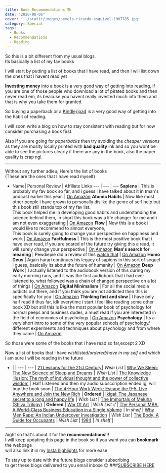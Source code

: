 ```yaml
---
title: Book Recommendations 📚 
date: "2020-08-06"
cover: '../static/images/pexels-ricardo-esquivel-1907785.jpg'
category: Special
tags:
  - Books 
  - Recommendations 
  - Reading
---
```


So this is a bit different from my usual blogs.
<br> Its basically a list of my fav books

I will start by putting a list of books that I have read, and then I will list down the ones that i havent read yet 

**Investing money** into a book is a very good way of getting into reading, if you are one of those people who download a lot of pirated books and then never read em, its beacuse you havent really invested much into them and that is why you take them for granted.

So buying a paperback or a <a target="_blank" href="https://www.amazon.in/gp/search/ref=as_li_qf_sp_sr_tl?ie=UTF8&tag=trb049-21&keywords=kindle&index=aps&camp=3638&creative=24630&linkCode=ur2&linkId=d53083c947014c894b7e8dea5bf04073">Kindle</a><img src="//ir-in.amazon-adsystem.com/e/ir?t=trb049-21&l=ur2&o=31&camp=3638" width="1" height="1" border="0" alt="" style="border:none !important; margin:0px !important;" />/<a target="_blank" href="https://www.amazon.in/gp/search/ref=as_li_qf_sp_sr_tl?ie=UTF8&tag=trb049-21&keywords=ipad&index=aps&camp=3638&creative=24630&linkCode=ur2&linkId=7dc05141370e77980a44cb574cc971c5">ipad</a><img src="//ir-in.amazon-adsystem.com/e/ir?t=trb049-21&l=ur2&o=31&camp=3638" width="1" height="1" border="0" alt="" style="border:none !important; margin:0px !important;" />  is a very good way of getting into the habit of reading.

I will soon write a blog on how to stay consistent with reading but for now consider purchasing a book first.

Also if you are going for *paperbacks* then try avoiding the *cheaper versions* as they are moslty locally printed with **bad quality** ink and so you wont be able to see the pictures clearly if there are any in the book, also the paper quality is crap ngl.

----
Without any further adieu, Here's the list of books
<br>(These are the ones that I have read myself)

- Name| Personal Review | Affiliate Links
--- | --- | ---
**Sapiens** | This is probably my fav book so far, and i guess i have talked about it in tman's podcast earlier this year.  | <a target="_blank" href="https://www.amazon.in/gp/product/0099590085/ref=as_li_tl?ie=UTF8&camp=3638&creative=24630&creativeASIN=0099590085&linkCode=as2&tag=trb049-21&linkId=7cf5b857dd2f196e4bbd561519f35551">On Amazon</a><img src="//ir-in.amazon-adsystem.com/e/ir?t=trb049-21&l=am2&o=31&a=0099590085" width="1" height="1" border="0" alt="" style="border:none !important; margin:0px !important;" />
**Atomic Habits** | Now like most other people i have grown to personally dislike the genre of self help but this book still stands top of my fav list.<br> This book helped me in developing good habits and understanding the science behind them, in short this book was a life changer for me and i am not even exaggerating  | <a target="_blank" href="https://www.amazon.in/gp/product/1847941834/ref=as_li_tl?ie=UTF8&camp=3638&creative=24630&creativeASIN=1847941834&linkCode=as2&tag=trb049-21&linkId=b94e29a069972ae83ffeca9587448a2e">On Amazon</a><img src="//ir-in.amazon-adsystem.com/e/ir?t=trb049-21&l=am2&o=31&a=1847941834" width="1" height="1" border="0" alt="" style="border:none !important; margin:0px !important;" />
**Flow** | Now this is a book i would like to recommend to almost everyone, <br>This book is surely going to change your perspective on happiness and work   | [On Amazon](https://amzn.to/3a1VMl9)
**Factfulness** | This is the most positive book that i have ever read, if you are scared of the future try giving this a read, it will surely change your perspective | <a target="_blank" href="https://www.amazon.in/gp/product/1473637465/ref=as_li_tl?ie=UTF8&camp=3638&creative=24630&creativeASIN=1473637465&linkCode=as2&tag=trb049-21&linkId=1a94533eab8ec15f5da9c8c0a461bbb9">On Amazon</a><img src="//ir-in.amazon-adsystem.com/e/ir?t=trb049-21&l=am2&o=31&a=1473637465" width="1" height="1" border="0" alt="" style="border:none !important; margin:0px !important;" />
**Man's search for meaning** | Pewdiepie did a review of this [watch that](https://youtu.be/6Aj-D8Z8AME?t=450) | <a target="_blank" href="https://www.amazon.in/gp/product/1846041244/ref=as_li_tl?ie=UTF8&camp=3638&creative=24630&creativeASIN=1846041244&linkCode=as2&tag=trb049-21&linkId=08cea351a6ae2691d6deebe6d20b6c8a">On Amazon</a><img src="//ir-in.amazon-adsystem.com/e/ir?t=trb049-21&l=am2&o=31&a=1846041244" width="1" height="1" border="0" alt="" style="border:none !important; margin:0px !important;" />
**Homo Deus** | Again harari continues his legacy of sapiens in this sort of sequel i guess, basically its about the future of humanity | <a target="_blank" href="https://www.amazon.in/gp/product/1784703931/ref=as_li_tl?ie=UTF8&camp=3638&creative=24630&creativeASIN=1784703931&linkCode=as2&tag=trb049-21&linkId=7ece8cf79772fe2dacd949ecdfcbf0de">On Amazon</a><img src="//ir-in.amazon-adsystem.com/e/ir?t=trb049-21&l=am2&o=31&a=1784703931" width="1" height="1" border="0" alt="" style="border:none !important; margin:0px !important;" />
**Deep Work** | I actually listened to the audiobook version of this during my early morning runs, and it was the first audiobook that i had ever listened to, what followed was a chain of changed perspective on a lot of things | <a target="_blank" href="https://www.amazon.in/gp/product/0349413681/ref=as_li_tl?ie=UTF8&camp=3638&creative=24630&creativeASIN=0349413681&linkCode=as2&tag=trb049-21&linkId=b768c5ae4d4cb5fb818dbc1e33e1158e">On Amazon</a><img src="//ir-in.amazon-adsystem.com/e/ir?t=trb049-21&l=am2&o=31&a=0349413681" width="1" height="1" border="0" alt="" style="border:none !important; margin:0px !important;" />
**Digital Minimalism** | For all the social media addicts out there, and if you think you are not addicted then this is specifically for you | <a target="_blank" href="https://www.amazon.in/gp/product/0241341132/ref=as_li_tl?ie=UTF8&camp=3638&creative=24630&creativeASIN=0241341132&linkCode=as2&tag=trb049-21&linkId=fc14e948f2d58eb67d117de2a2251ae1">On Amazon</a><img src="//ir-in.amazon-adsystem.com/e/ir?t=trb049-21&l=am2&o=31&a=0241341132" width="1" height="1" border="0" alt="" style="border:none !important; margin:0px !important;" />
**Thinking fast and slow** | I have only half read it thus far, idk everytime i start i feel like reading some other book XD but still this is like the most popular book of psychology for normal peeps and business dudes, a must read if you are interested in the field of economics of psychology | <a target="_blank" href="https://www.amazon.in/gp/product/0141033576/ref=as_li_tl?ie=UTF8&camp=3638&creative=24630&creativeASIN=0141033576&linkCode=as2&tag=trb049-21&linkId=9e79379b380b6eb949817232f9d46dfd">On Amazon</a><img src="//ir-in.amazon-adsystem.com/e/ir?t=trb049-21&l=am2&o=31&a=0141033576" width="1" height="1" border="0" alt="" style="border:none !important; margin:0px !important;" />
**Psychology** | Its a very short intro to some of the very popular schools of psychology/ different experiments and techniques about psychology and from where they came | <a target="_blank" href="https://www.amazon.in/gp/product/1840468521/ref=as_li_tl?ie=UTF8&camp=3638&creative=24630&creativeASIN=1840468521&linkCode=as2&tag=trb049-21&linkId=179f799dd2419c302d834f417331404d">On Amazon</a><img src="//ir-in.amazon-adsystem.com/e/ir?t=trb049-21&l=am2&o=31&a=1840468521" width="1" height="1" border="0" alt="" style="border:none !important; margin:0px !important;" />

So those were some of the books that i have read so far,except 2 XD 

Now a list of books that i have *wishlisted/ordered/have in my self* and which i am sure i will be reading in the future

 - |   | 
--- | --- | 
<a target="_blank" href="https://www.amazon.in/gp/product/1787330672/ref=as_li_tl?ie=UTF8&camp=3638&creative=24630&creativeASIN=1787330672&linkCode=as2&tag=trb049-21&linkId=bfaa37dd439f16958c7663b9293eb2a9">21 Lessons for the 21st Century</a><img src="//ir-in.amazon-adsystem.com/e/ir?t=trb049-21&l=am2&o=31&a=1787330672" width="1" height="1" border="0" alt="" style="border:none !important; margin:0px !important;" />| *Wish List* | 
<a target="_blank" href="https://www.amazon.in/gp/product/0141983760/ref=as_li_tl?ie=UTF8&camp=3638&creative=24630&creativeASIN=0141983760&linkCode=as2&tag=trb049-21&linkId=621d3c3deff3160daaf28f96581e2ab2">Why We Sleep: The New Science of Sleep and Dreams</a><img src="//ir-in.amazon-adsystem.com/e/ir?t=trb049-21&l=am2&o=31&a=0141983760" width="1" height="1" border="0" alt="" style="border:none !important; margin:0px !important;" /> | *Wish List* |
<a target="_blank" href="https://www.amazon.in/gp/product/1509813071/ref=as_li_tl?ie=UTF8&camp=3638&creative=24630&creativeASIN=1509813071&linkCode=as2&tag=trb049-21&linkId=11cd1deae5bf65291bc3822597110937">The Knowledge Illusion: The myth of individual thought and the power of collective wisdom</a><img src="//ir-in.amazon-adsystem.com/e/ir?t=trb049-21&l=am2&o=31&a=1509813071" width="1" height="1" border="0" alt="" style="border:none !important; margin:0px !important;" /> | Half Listened and then my audio subsccription ended ig, will buy the book soon |
<a target="_blank" href="https://www.amazon.in/gp/product/0091929113/ref=as_li_tl?ie=UTF8&camp=3638&creative=24630&creativeASIN=0091929113&linkCode=as2&tag=trb049-21&linkId=ce53467a31ce883e3f3c9f98303d50d3">The 4-Hour Work Week: Escape the 9-5, Live Anywhere and Join the New Rich</a><img src="//ir-in.amazon-adsystem.com/e/ir?t=trb049-21&l=am2&o=31&a=0091929113" width="1" height="1" border="0" alt="" style="border:none !important; margin:0px !important;" /> | **Ordered** |
<a target="_blank" href="https://www.amazon.in/gp/product/178633089X/ref=as_li_tl?ie=UTF8&camp=3638&creative=24630&creativeASIN=178633089X&linkCode=as2&tag=trb049-21&linkId=5e97415255491ca401ef67410bbe4fa7">Ikigai: The Japanese secret to a long and happy life</a><img src="//ir-in.amazon-adsystem.com/e/ir?t=trb049-21&l=am2&o=31&a=178633089X" width="1" height="1" border="0" alt="" style="border:none !important; margin:0px !important;" /> | *Wish List* |
<a target="_blank" href="https://www.amazon.in/gp/product/9380658745/ref=as_li_tl?ie=UTF8&camp=3638&creative=24630&creativeASIN=9380658745&linkCode=as2&tag=trb049-21&linkId=5e075386d48bc5ccfb8bb833dc525808">The Immortals of Meluha (Shiva Trilogy)</a><img src="//ir-in.amazon-adsystem.com/e/ir?t=trb049-21&l=am2&o=31&a=9380658745" width="1" height="1" border="0" alt="" style="border:none !important; margin:0px !important;" /> | **Ordered** |
<a target="_blank" href="https://www.amazon.in/gp/product/1936891026/ref=as_li_tl?ie=UTF8&camp=3638&creative=24630&creativeASIN=1936891026&linkCode=as2&tag=trb049-21&linkId=846f4c5e14773f7fea8260d117a93755">War Of Art</a><img src="//ir-in.amazon-adsystem.com/e/ir?t=trb049-21&l=am2&o=31&a=1936891026" width="1" height="1" border="0" alt="" style="border:none !important; margin:0px !important;" /> | *Wish List :(* |
<a target="_blank" href="https://www.amazon.in/gp/product/0670919535/ref=as_li_tl?ie=UTF8&camp=3638&creative=24630&creativeASIN=0670919535&linkCode=as2&tag=trb049-21&linkId=61f4ae2441ed50967d6eb42361851566">The Personal MBA: A World-Class Business Education in a Single Volume</a><img src="//ir-in.amazon-adsystem.com/e/ir?t=trb049-21&l=am2&o=31&a=0670919535" width="1" height="1" border="0" alt="" style="border:none !important; margin:0px !important;" /> | *In shelf* |
<a target="_blank" href="https://www.amazon.in/gp/product/9353577276/ref=as_li_tl?ie=UTF8&camp=3638&creative=24630&creativeASIN=9353577276&linkCode=as2&tag=trb049-21&linkId=575c85b0457c521761fd98e902eb4ba0">Why Men Rape: An Indian Undercover Investigation</a><img src="//ir-in.amazon-adsystem.com/e/ir?t=trb049-21&l=am2&o=31&a=9353577276" width="1" height="1" border="0" alt="" style="border:none !important; margin:0px !important;" /> | *Wish List* |
<a target="_blank" href="https://www.amazon.in/gp/product/085752240X/ref=as_li_tl?ie=UTF8&camp=3638&creative=24630&creativeASIN=085752240X&linkCode=as2&tag=trb049-21&linkId=0237170ad3327afc297a0d06d9a3e178">The Body: A Guide for Occupants</a><img src="//ir-in.amazon-adsystem.com/e/ir?t=trb049-21&l=am2&o=31&a=085752240X" width="1" height="1" border="0" alt="" style="border:none !important; margin:0px !important;" /> | *Wish List* |
<a target="_blank" href="https://www.amazon.in/gp/product/9389053730/ref=as_li_tl?ie=UTF8&camp=3638&creative=24630&creativeASIN=9389053730&linkCode=as2&tag=trb049-21&linkId=0e06bee8672fe3bca3bec78ee0cd8861">1984</a><img src="//ir-in.amazon-adsystem.com/e/ir?t=trb049-21&l=am2&o=31&a=9389053730" width="1" height="1" border="0" alt="" style="border:none !important; margin:0px !important;" /> | *In shelf* |

------
Aight so that's about it for the **recommendations**!!! <br>I will keep updating this page in the book so if you want you can **bookmark** the webpage
<br>will also link it in my [Insta highlights](https://www.instagram.com/teeaarbee/) for more ease

To stay up to date with the future blogs consider subscribing
<br>to get these blogs delivered to you email inboxe 😌
###[SUBSCRIBE HERE](https://teeaarbee.com/#blog)